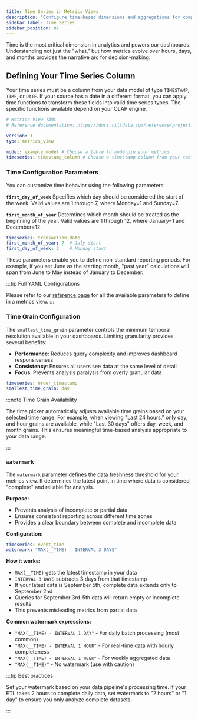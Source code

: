 ```yaml
---
title: Time Series in Metrics Views
description: "Configure time-based dimensions and aggregations for comprehensive temporal analysis"
sidebar_label: Time Series
sidebar_position: 07
---
```


Time is the most critical dimension in analytics and powers our dashboards. Understanding not just the "what," but how metrics evolve over hours, days, and months provides the narrative arc for decision-making.

## Defining Your Time Series Column

Your time series must be a column from your data model of type `TIMESTAMP`, `TIME`, or `DATE`. If your source has a date in a different format, you can apply time functions to transform these fields into valid time series types. The specific functions available depend on your OLAP engine.

```yaml
# Metrics View YAML
# Reference documentation: https://docs.rilldata.com/reference/project-files/metrics_views

version: 1
type: metrics_view

model: example_model # Choose a table to underpin your metrics
timeseries: timestamp_column # Choose a timestamp column from your table
```

### Time Configuration Parameters

You can customize time behavior using the following parameters:

**`first_day_of_week`**
Specifies which day should be considered the start of the week. Valid values are 1 through 7, where Monday=1 and Sunday=7.

**`first_month_of_year`**
Determines which month should be treated as the beginning of the year. Valid values are 1 through 12, where January=1 and December=12.

```yaml
timeseries: transaction_date
first_month_of_year: 7  # July start
first_day_of_week: 2    # Monday start
```

These parameters enable you to define non-standard reporting periods. For example, if you set June as the starting month, "past year" calculations will span from June to May instead of January to December.

:::tip Full YAML Configurations

Please refer to our [reference page](/reference/project-files/metrics-views) for all the available parameters to define in a metrics view.
:::

### Time Grain Configuration

The `smallest_time_grain` parameter controls the minimum temporal resolution available in your dashboards. Limiting granularity provides several benefits:

- **Performance**: Reduces query complexity and improves dashboard responsiveness
- **Consistency**: Ensures all users see data at the same level of detail
- **Focus**: Prevents analysis paralysis from overly granular data


```yaml
timeseries: order_timestamp
smallest_time_grain: day
```


:::note Time Grain Availability

The time picker automatically adjusts available time grains based on your selected time range. For example, when viewing "Last 24 hours," only day, and hour grains are available, while "Last 30 days" offers day, week, and month grains. This ensures meaningful time-based analysis appropriate to your data range.

:::

### `watermark`

The `watermark` parameter defines the data freshness threshold for your metrics view. It determines the latest point in time where data is considered "complete" and reliable for analysis.

**Purpose:**
- Prevents analysis of incomplete or partial data
- Ensures consistent reporting across different time zones
- Provides a clear boundary between complete and incomplete data

**Configuration:**
```yaml
timeseries: event_time
watermark: "MAX(__TIME) - INTERVAL 3 DAYS"
```

**How it works:**
- `MAX(__TIME)` gets the latest timestamp in your data
- `INTERVAL 3 DAYS` subtracts 3 days from that timestamp
- If your latest data is September 5th, complete data extends only to September 2nd
- Queries for September 3rd-5th data will return empty or incomplete results
- This prevents misleading metrics from partial data

**Common watermark expressions:**
- `"MAX(__TIME) - INTERVAL 1 DAY"` - For daily batch processing (most common)
- `"MAX(__TIME) - INTERVAL 1 HOUR"` - For real-time data with hourly completeness
- `"MAX(__TIME) - INTERVAL 1 WEEK"` - For weekly aggregated data
- `"MAX(__TIME)"` - No watermark (use with caution)

:::tip Best practices

Set your watermark based on your data pipeline's processing time. If your ETL takes 2 hours to complete daily data, set watermark to "2 hours" or "1 day" to ensure you only analyze complete datasets.

:::